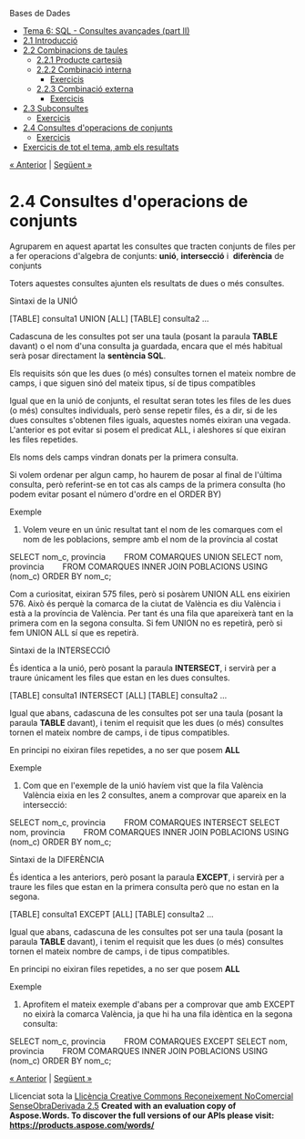 Bases de Dades

- [Tema 6: SQL - Consultes avançades (part II)](index.md)
- [2.1 Introducció](21_introducci.md)
- [2.2 Combinacions de taules](22_combinacions_de_taules.md) 
  - [2.2.1 Producte cartesià](221_producte_cartesi.md)
  - [2.2.2 Combinació interna](222_combinaci_interna.md) 
    - [Exercicis](exercicis.md)
  - [2.2.3 Combinació externa](223_combinaci_externa.md) 
    - [Exercicis](exercicis0.md)
- [2.3 Subconsultes](23_subconsultes.md) 
  - [Exercicis](exercicis1.md)
- [2.4 Consultes d'operacions de conjunts](24_consultes_doperacions_de_conjunts.md) 
  - [Exercicis](exercicis2.md)
- [Exercicis de tot el tema, amb els resultats](exercicis_de_tot_el_tema_amb_els_resultats.md)

[« Anterior](exercicis1.md) | [Següent »](exercicis2.md)
# <a name="main"></a>**2.4 Consultes d'operacions de conjunts**
Agruparem en aquest apartat les consultes que tracten conjunts de files per a fer operacions d'algebra de conjunts: **unió**, **intersecció** i  **diferència** de conjunts

Toters aquestes consultes ajunten els resultats de dues o més consultes.

Sintaxi de la UNIÓ

[TABLE] consulta1 
UNION [ALL] 
[TABLE] consulta2 ...

Cadascuna de les consultes pot ser una taula (posant la paraula **TABLE** davant) o el nom d'una consulta ja guardada, encara que el més habitual serà posar directament la **sentència SQL**.

Els requisits són que les dues (o més) consultes tornen el mateix nombre de camps, i que siguen sinó del mateix tipus, sí de tipus compatibles

Igual que en la unió de conjunts, el resultat seran totes les files de les dues (o més) consultes individuals, però sense repetir files, és a dir, si de les dues consultes s'obtenen files iguals, aquestes només eixiran una vegada. L'anterior es pot evitar si posem el predicat ALL, i aleshores sí que eixiran les files repetides.

Els noms dels camps vindran donats per la primera consulta.

Si volem ordenar per algun camp, ho haurem de posar al final de l'última consulta, però referint-se en tot cas als camps de la primera consulta (ho podem evitar posant el número d'ordre en el ORDER BY)

Exemple

1. Volem veure en un únic resultat tant el nom de les comarques com el nom de les poblacions, sempre amb el nom de la província al costat

SELECT nom\_c, provincia 
`    `FROM COMARQUES
UNION 
SELECT nom, provincia 
`    `FROM COMARQUES INNER JOIN POBLACIONS USING (nom\_c)
ORDER BY nom\_c;

Com a curiositat, eixiran 575 files, però si posàrem UNION ALL ens eixirien 576. Això és perquè la comarca de la ciutat de València es diu València i està a la província de València. Per tant és una fila que apareixerà tant en la primera com en la segona consulta. Si fem UNION no es repetirà, però si fem UNION ALL sí que es repetirà.

Sintaxi de la INTERSECCIÓ

És identica a la unió, però posant la paraula **INTERSECT**, i servirà per a traure únicament les files que estan en les dues consultes.

[TABLE] consulta1 
INTERSECT [ALL] 
[TABLE] consulta2 ...

Igual que abans, cadascuna de les consultes pot ser una taula (posant la paraula **TABLE** davant), i tenim el requisit que les dues (o més) consultes tornen el mateix nombre de camps, i de tipus compatibles.

En principi no eixiran files repetides, a no ser que posem **ALL**

Exemple

1. Com que en l'exemple de la unió havíem vist que la fila València València eixia en les 2 consultes, anem a comprovar que apareix en la intersecció:

SELECT nom\_c, provincia 
`    `FROM COMARQUES
INTERSECT
SELECT nom, provincia 
`    `FROM COMARQUES INNER JOIN POBLACIONS USING (nom\_c)
ORDER BY nom\_c;

Sintaxi de la DIFERÈNCIA

És identica a les anteriors, però posant la paraula **EXCEPT**, i servirà per a traure les files que estan en la primera consulta però que no estan en la segona.

[TABLE] consulta1 
EXCEPT [ALL] 
[TABLE] consulta2 ...

Igual que abans, cadascuna de les consultes pot ser una taula (posant la paraula **TABLE** davant), i tenim el requisit que les dues (o més) consultes tornen el mateix nombre de camps, i de tipus compatibles.

En principi no eixiran files repetides, a no ser que posem **ALL**

Exemple

1. Aprofitem el mateix exemple d'abans per a comprovar que amb EXCEPT no eixirà la comarca València, ja que hi ha una fila idèntica en la segona consulta:

SELECT nom\_c, provincia 
`    `FROM COMARQUES
EXCEPT
SELECT nom, provincia 
`    `FROM COMARQUES INNER JOIN POBLACIONS USING (nom\_c)
ORDER BY nom\_c;

[« Anterior](exercicis1.md) | [Següent »](exercicis2.md)

Llicenciat sota la [Llicència Creative Commons Reconeixement NoComercial SenseObraDerivada 2.5](http://creativecommons.org/licenses/by-nc-nd/2.5/)
**Created with an evaluation copy of Aspose.Words. To discover the full versions of our APIs please visit: https://products.aspose.com/words/**
